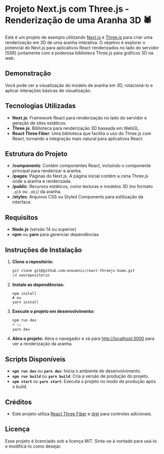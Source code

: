 # Projeto Next.js com Three.js - Renderização de uma Aranha 3D 🕷️

Este é um projeto de exemplo utilizando [Next.js](https://nextjs.org/) e [Three.js](https://threejs.org/) para criar uma renderização em 3D de uma aranha interativa. O objetivo é explorar o potencial do Next.js para aplicativos React renderizados no lado do servidor (SSR) juntamente com a poderosa biblioteca Three.js para gráficos 3D na web.

## Demonstração

Você pode ver a visualização do modelo de aranha em 3D, rotacioná-lo e aplicar interações básicas de visualização.

## Tecnologias Utilizadas

- **Next.js**: Framework React para renderização no lado do servidor e geração de sites estáticos.
- **Three.js**: Biblioteca para renderização 3D baseada em WebGL.
- **React Three Fiber**: Uma biblioteca que facilita o uso do Three.js com React, tornando a integração mais natural para aplicativos React.
  
## Estrutura do Projeto

- **/components**: Contém componentes React, incluindo o componente principal para renderizar a aranha.
- **/pages**: Páginas do Next.js. A página inicial contém a cena Three.js onde a aranha é renderizada.
- **/public**: Recursos estáticos, como texturas e modelos 3D (no formato `.glb` ou `.obj`) da aranha.
- **/styles**: Arquivos CSS ou Styled Components para estilização da interface.

## Requisitos

- **Node.js** (versão 14 ou superior)
- **npm** ou **yarn** para gerenciar dependências

## Instruções de Instalação

1. **Clone o repositório:**
   ```bash
   git clone git@github.com:onouenic/react-threejs-kumo.git
   cd seurepositorio
   ```

2. **Instale as dependências:**
   ```base
   npm install
   # ou
   yarn install
   ```

3. **Execute o projeto em desenvolvimento:**
   ```bash
   npm run dev
   # ou
   yarn dev
   ```
4. **Abra o projeto:**
   Abra o navegador e vá para [http://localhost:3000](http://localhost:3000) para ver a renderização da aranha.

## Scripts Disponíveis

- **`npm run dev`** ou **`yarn dev`**: Inicia o ambiente de desenvolvimento.
- **`npm run build`** ou **`yarn build`**: Cria a versão de produção do projeto.
- **`npm start`** ou **`yarn start`**: Executa o projeto no modo de produção após o build.

## Créditos

- Este projeto utiliza [React Three Fiber](https://docs.pmnd.rs/react-three-fiber/getting-started/introduction) e [drei](https://github.com/pmndrs/drei) para controles adicionais.

## Licença

Esse projeto é licenciado sob a licença MIT. Sinta-se à vontade para usá-lo e modificá-lo como desejar.
